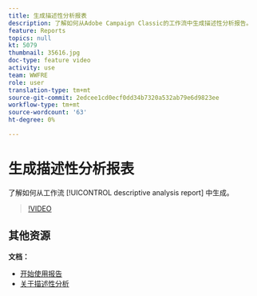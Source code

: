 ```yaml
---
title: 生成描述性分析报表
description: 了解如何从Adobe Campaign Classic的工作流中生成描述性分析报告。
feature: Reports
topics: null
kt: 5079
thumbnail: 35616.jpg
doc-type: feature video
activity: use
team: WWFRE
role: user
translation-type: tm+mt
source-git-commit: 2edcee1cd0ecf0dd34b7320a532ab79e6d9823ee
workflow-type: tm+mt
source-wordcount: '63'
ht-degree: 0%

---
```



# 生成描述性分析报表

了解如何从工作流 [!UICONTROL descriptive analysis report] 中生成。

>[!VIDEO](https://video.tv.adobe.com/v/35616?quality=12)

## 其他资源

**文档：**

* [开始使用报告](https://docs.adobe.com/content/help/en/campaign-classic/using/reporting/reporting-in-adobe-campaign/about-adobe-campaign-reporting-tools.html)
* [关于描述性分析](https://docs.adobe.com/content/help/en/campaign-classic/using/reporting/analyzing-populations/about-descriptive-analysis.html)
